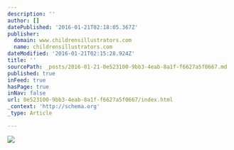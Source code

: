 ```yaml
---
description: ''
author: []
datePublished: '2016-01-21T02:18:05.367Z'
publisher:
  domain: www.childrensillustrators.com
  name: childrensillustrators.com
dateModified: '2016-01-21T02:15:28.924Z'
title: ''
sourcePath: _posts/2016-01-21-0e523100-9bb3-4eab-8a1f-f6627a5f0667.md
published: true
inFeed: true
hasPage: true
inNav: false
url: 0e523100-9bb3-4eab-8a1f-f6627a5f0667/index.html
_context: 'http://schema.org'
_type: Article

---
```

![](http://www.childrensillustrators.com/portfolioIllustrations/82015.jpg)